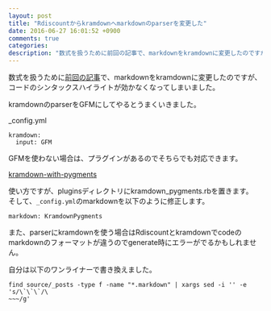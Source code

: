 ```yaml
---
layout: post
title: "Rdiscountからkramdownへmarkdownのparserを変更した"
date: 2016-06-27 16:01:52 +0900
comments: true
categories: 
description: "数式を扱うために前回の記事で、markdownをkramdownに変更したのですが、コードのシンタックスハイライトが効かなくなってしまいました。kramdownのparserをGFMにしてやるとうまくいきました。GFMを使わない場合は、プラグインがあるのでそちらでも対応できます。"
---
```


数式を扱うために[前回の記事](/blog/2016/06/27/use-math-syntax-on-jekyll/)で、markdownをkramdownに変更したのですが、コードのシンタックスハイライトが効かなくなってしまいました。

kramdownのparserをGFMにしてやるとうまくいきました。

_config.yml

```
kramdown:
  input: GFM
```

GFMを使わない場合は、プラグインがあるのでそちらでも対応できます。

[kramdown-with-pygments](https://github.com/mvdbos/kramdown-with-pygments)

使い方ですが、pluginsディレクトリにkramdown_pygments.rbを置きます。  
そして、`_config.yml`のmarkdownを以下のように修正します。

```
markdown: KramdownPygments
```


また、parserにkramdownを使う場合はRdiscountとkramdownでcodeのmarkdownのフォーマットが違うのでgenerate時にエラーがでるかもしれません。

自分は以下のワンライナーで書き換えました。

```
find source/_posts -type f -name "*.markdown" | xargs sed -i '' -e 's/\`\`\`/\
~~~/g'
```
